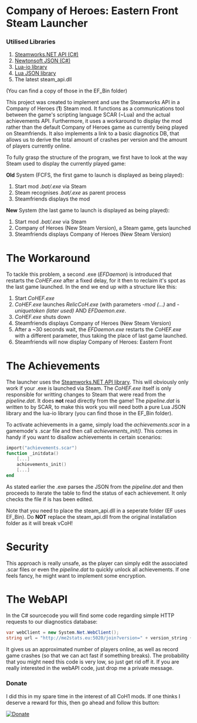 # Company of Heroes: Eastern Front Steam Launcher
### Utilised Libraries
1. [Steamworks.NET API (C#)](https://steamworks.github.io/)
2. [Newtonsoft JSON (C#)](http://www.newtonsoft.com/json)
3. [Lua-io library](https://www.lua.org/manual/5.3/manual.html#6.8)
4. [Lua JSON library](http://lua-users.org/wiki/JsonModules)
5. The latest steam_api.dll

(You can find a copy of those in the EF_Bin folder)

This project was created to implement and use the Steamworks API in a Company of Heroes (**1**) Steam mod. It functions as a communications tool between the game's scripting language SCAR (~Lua) and the actual achievements API. Furthermore, it uses a workaround to display the mod rather than the default Company of Heroes game as currently being played on Steamfriends. It also implements a link to a basic diagnotics DB, that allows us to derive the total amount of crashes per version and the amount of players currently online. 

To fully grasp the structure of the program, we first have to look at the way Steam used to display the currently played game:

**Old** System (FCFS, the first game to launch is displayed as being played):
1. Start mod _.bat/.exe_ via Steam
2. Steam recognises _.bat/.exe_ as parent process
3. Steamfriends displays the mod

**New** System (the last game to launch is displayed as being played):
1. Start mod _.bat/.exe_ via Steam
2. Company of Heroes (New Steam Version), a Steam game, gets launched
3. Steamfriends displays Company of Heroes (New Steam Version)

# The Workaround
To tackle this problem, a second .exe (_EFDaemon_) is introduced that restarts the _CoHEF.exe_ after a fixed delay, for it then to reclaim it's spot as the last game launched. In the end we end up with a structure like this:

1. Start _CoHEF.exe_
2. _CoHEF.exe_ launches _RelicCoH.exe_ (with parameters _-mod (...)_ and _-uniquetoken (later used)_ AND _EFDaemon.exe_.
3. _CoHEF.exe_ shuts down
4. Steamfriends displays Company of Heroes (New Steam Version)
5. After a ~30 seconds wait, the _EFDaemon.exe_ restarts the _CoHEF.exe_ with a different parameter, thus taking the place of last game launched.
6. Steamfriends will now display Company of Heroes: Eastern Front

# The Achievements
The launcher uses the [Steamworks.NET API library](https://steamworks.github.io/). This will obviously only work if your .exe is launched via Steam. The _CoHEF.exe_ itself is only responsible for writting changes to Steam that were read from the _pipeline.dat_. It does **not** read directly from the game! The _pipeline.dat_ is written to by SCAR, to make this work you will need both a pure Lua JSON library and the lua-io library (you can find those in the EF_Bin folder).

To activate achievements in a game, simply load the _achievements.scar_ in a gamemode's .scar file and then call _achievements_init()_. This comes in handy if you want to disallow achievements in certain scenarios:

```lua
import("achievements.scar")
function _initdata()
    [...]
    achievements_init()
    [...]
end
```

As stated earlier the .exe parses the JSON from the _pipeline.dat_ and then proceeds to iterate the table to find the status of each achievement. It only checks the file if is has been edited.

Note that you need to place the steam_api.dll in a seperate folder (EF uses EF_Bin). Do **NOT** replace the steam_api.dll from the original installation folder as it will break vCoH!

# Security
This approach is really unsafe, as the player can simply edit the associated .scar files or even the _pipeline.dat_ to quickly unlock all achievements. If one feels fancy, he might want to implement some encryption.

# The WebAPI 
In the C# sourcecode you will find some code regarding simple HTTP requests to our diagnostics database:

```C#
var webClient = new System.Net.WebClient();
string url = "http://me2stats.eu:5020/join?version=" + version_string + "&key=" + auth_key;
```

It gives us an approximated number of players online, as well as record game crashes (so that we can act fast if something breaks). The probability that you might need this code is very low, so just get rid off it. If you are really interested in the webAPI code, just drop me a private message.

### Donate
I did this in my spare time in the interest of all CoH1 mods. If one thinks I deserve a reward for this, then go ahead and follow this button:

[![Donate](https://img.shields.io/badge/Donate-PayPal-green.svg)](https://www.paypal.com/cgi-bin/webscr?cmd=_s-xclick&hosted_button_id=MQGHXU85FDUPW)
